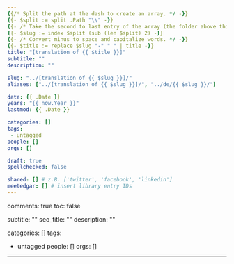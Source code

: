 ```yaml
---
{{/* Split the path at the dash to create an array. */ -}}
{{- $split := split .Path "\\" -}}
{{- /* Take the second to last entry of the array (the folder above this file). */ -}}
{{- $slug := index $split (sub (len $split) 2) -}}
{{- /* Convert minus to space and capitalize words. */ -}}
{{- $title := replace $slug "-" " " | title -}}
title: "[translation of {{ $title }}]"
subtitle: ""
description: ""

slug: "../[translation of {{ $slug }}]/"
aliases: ["../[translation of {{ $slug }}]/", "../de/{{ $slug }}/"]

date: {{ .Date }}
years: "{{ now.Year }}"
lastmod: {{ .Date }}

categories: []
tags:
 - untagged
people: []
orgs: []

draft: true
spellchecked: false

shared: [] # z.B. ['twitter', 'facebook', 'linkedin']
meetedgar: [] # insert library entry IDs
---
```







comments: true
toc: false

subtitle: ""
seo_title: ""
description: ""

categories: []
tags:
 - untagged
people: []
orgs: []
---